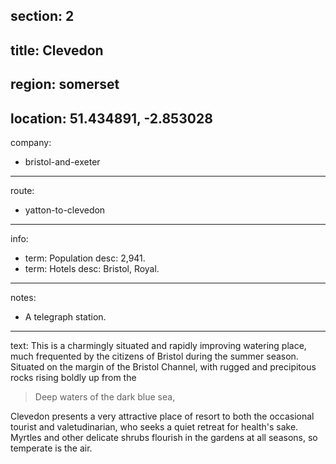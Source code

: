 section: 2
----
title: Clevedon
----
region: somerset
----
location: 51.434891, -2.853028
----
company:
- bristol-and-exeter
----
route:
- yatton-to-clevedon
----
info:
- term: Population
  desc: 2,941.
- term: Hotels
  desc: Bristol, Royal.
----
notes:
- A telegraph station.
----
text: This is a charmingly situated and rapidly improving watering place, much frequented by the citizens of Bristol during the summer season. Situated on the margin of the Bristol Channel, with rugged and precipitous rocks rising boldly up from the

> Deep waters of the dark blue sea,

Clevedon presents a very attractive place of resort to both the occasional tourist and valetudinarian, who seeks a quiet retreat for health's sake. Myrtles and other delicate shrubs flourish in the gardens at all seasons, so temperate is the air.
